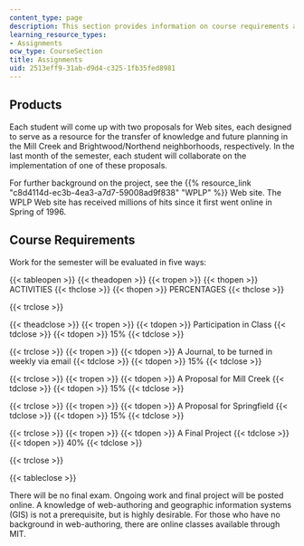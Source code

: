 ```yaml
---
content_type: page
description: This section provides information on course requirements and grading.
learning_resource_types:
- Assignments
ocw_type: CourseSection
title: Assignments
uid: 2513eff9-31ab-d9d4-c325-1fb35fed8981
---
```


Products
--------

Each student will come up with two proposals for Web sites, each designed to serve as a resource for the transfer of knowledge and future planning in the Mill Creek and Brightwood/Northend neighborhoods, respectively. In the last month of the semester, each student will collaborate on the implementation of one of these proposals.

For further background on the project, see the {{% resource_link "c8d4114d-ec3b-4ea3-a7d7-59008ad9f838" "WPLP" %}} Web site. The WPLP Web site has received millions of hits since it first went online in Spring of 1996.

Course Requirements
-------------------

Work for the semester will be evaluated in five ways:

{{< tableopen >}}
{{< theadopen >}}
{{< tropen >}}
{{< thopen >}}
ACTIVITIES
{{< thclose >}}
{{< thopen >}}
PERCENTAGES
{{< thclose >}}

{{< trclose >}}

{{< theadclose >}}
{{< tropen >}}
{{< tdopen >}}
Participation in Class
{{< tdclose >}}
{{< tdopen >}}
15%
{{< tdclose >}}

{{< trclose >}}
{{< tropen >}}
{{< tdopen >}}
A Journal, to be turned in weekly via email
{{< tdclose >}}
{{< tdopen >}}
15%
{{< tdclose >}}

{{< trclose >}}
{{< tropen >}}
{{< tdopen >}}
A Proposal for Mill Creek
{{< tdclose >}}
{{< tdopen >}}
15%
{{< tdclose >}}

{{< trclose >}}
{{< tropen >}}
{{< tdopen >}}
A Proposal for Springfield
{{< tdclose >}}
{{< tdopen >}}
15%
{{< tdclose >}}

{{< trclose >}}
{{< tropen >}}
{{< tdopen >}}
A Final Project
{{< tdclose >}}
{{< tdopen >}}
40%
{{< tdclose >}}

{{< trclose >}}

{{< tableclose >}}

There will be no final exam. Ongoing work and final project will be posted online. A knowledge of web-authoring and geographic information systems (GIS) is not a prerequisite, but is highly desirable. For those who have no background in web-authoring, there are online classes available through MIT.